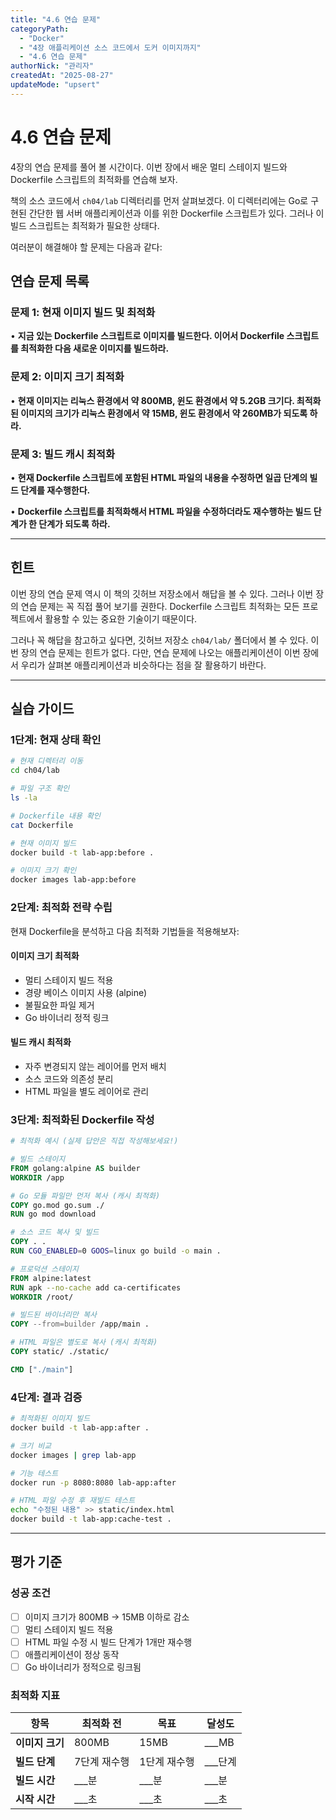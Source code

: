```yaml
---
title: "4.6 연습 문제"
categoryPath:
  - "Docker"
  - "4장 애플리케이션 소스 코드에서 도커 이미지까지"
  - "4.6 연습 문제"
authorNick: "관리자"
createdAt: "2025-08-27"
updateMode: "upsert"
---
```


# 4.6 연습 문제

4장의 연습 문제를 풀어 볼 시간이다. 이번 장에서 배운 멀티 스테이지 빌드와 Dockerfile 스크립트의 최적화를 연습해 보자. 

책의 소스 코드에서 `ch04/lab` 디렉터리를 먼저 살펴보겠다. 이 디렉터리에는 Go로 구현된 간단한 웹 서버 애플리케이션과 이를 위한 Dockerfile 스크립트가 있다. 그러나 이 빌드 스크립트는 최적화가 필요한 상태다. 

여러분이 해결해야 할 문제는 다음과 같다:

## 연습 문제 목록

### 문제 1: 현재 이미지 빌드 및 최적화

• **지금 있는 Dockerfile 스크립트로 이미지를 빌드한다. 이어서 Dockerfile 스크립트를 최적화한 다음 새로운 이미지를 빌드하라.**

### 문제 2: 이미지 크기 최적화

• **현재 이미지는 리눅스 환경에서 약 800MB, 윈도 환경에서 약 5.2GB 크기다. 최적화된 이미지의 크기가 리눅스 환경에서 약 15MB, 윈도 환경에서 약 260MB가 되도록 하라.**

### 문제 3: 빌드 캐시 최적화

• **현재 Dockerfile 스크립트에 포함된 HTML 파일의 내용을 수정하면 일곱 단계의 빌드 단계를 재수행한다.**

• **Dockerfile 스크립트를 최적화해서 HTML 파일을 수정하더라도 재수행하는 빌드 단계가 한 단계가 되도록 하라.**

---

## 힌트

이번 장의 연습 문제 역시 이 책의 깃허브 저장소에서 해답을 볼 수 있다. 그러나 이번 장의 연습 문제는 꼭 직접 풀어 보기를 권한다. Dockerfile 스크립트 최적화는 모든 프로젝트에서 활용할 수 있는 중요한 기술이기 때문이다. 

그러나 꼭 해답을 참고하고 싶다면, 깃허브 저장소 `ch04/lab/` 폴더에서 볼 수 있다. 이번 장의 연습 문제는 힌트가 없다. 다만, 연습 문제에 나오는 애플리케이션이 이번 장에서 우리가 살펴본 애플리케이션과 비슷하다는 점을 잘 활용하기 바란다.

---

## 실습 가이드

### 1단계: 현재 상태 확인

```bash
# 현재 디렉터리 이동
cd ch04/lab

# 파일 구조 확인
ls -la

# Dockerfile 내용 확인
cat Dockerfile

# 현재 이미지 빌드
docker build -t lab-app:before .

# 이미지 크기 확인
docker images lab-app:before
```

### 2단계: 최적화 전략 수립

현재 Dockerfile을 분석하고 다음 최적화 기법들을 적용해보자:

#### 이미지 크기 최적화
- 멀티 스테이지 빌드 적용
- 경량 베이스 이미지 사용 (alpine)
- 불필요한 파일 제거
- Go 바이너리 정적 링크

#### 빌드 캐시 최적화  
- 자주 변경되지 않는 레이어를 먼저 배치
- 소스 코드와 의존성 분리
- HTML 파일을 별도 레이어로 관리

### 3단계: 최적화된 Dockerfile 작성

```dockerfile
# 최적화 예시 (실제 답안은 직접 작성해보세요!)

# 빌드 스테이지
FROM golang:alpine AS builder
WORKDIR /app

# Go 모듈 파일만 먼저 복사 (캐시 최적화)
COPY go.mod go.sum ./
RUN go mod download

# 소스 코드 복사 및 빌드
COPY . .
RUN CGO_ENABLED=0 GOOS=linux go build -o main .

# 프로덕션 스테이지  
FROM alpine:latest
RUN apk --no-cache add ca-certificates
WORKDIR /root/

# 빌드된 바이너리만 복사
COPY --from=builder /app/main .

# HTML 파일은 별도로 복사 (캐시 최적화)
COPY static/ ./static/

CMD ["./main"]
```

### 4단계: 결과 검증

```bash
# 최적화된 이미지 빌드
docker build -t lab-app:after .

# 크기 비교
docker images | grep lab-app

# 기능 테스트
docker run -p 8080:8080 lab-app:after

# HTML 파일 수정 후 재빌드 테스트
echo "수정된 내용" >> static/index.html
docker build -t lab-app:cache-test .
```

---

## 평가 기준

### 성공 조건
- [ ] 이미지 크기가 800MB → 15MB 이하로 감소
- [ ] 멀티 스테이지 빌드 적용
- [ ] HTML 파일 수정 시 빌드 단계가 1개만 재수행
- [ ] 애플리케이션이 정상 동작
- [ ] Go 바이너리가 정적으로 링크됨

### 최적화 지표

| 항목 | 최적화 전 | 목표 | 달성도 |
|------|-----------|------|--------|
| **이미지 크기** | 800MB | 15MB | ___MB |
| **빌드 단계** | 7단계 재수행 | 1단계 재수행 | ___단계 |
| **빌드 시간** | ___분 | ___분 | ___분 |
| **시작 시간** | ___초 | ___초 | ___초 |
